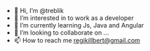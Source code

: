- 👋 Hi, I’m @treblik
- 👀 I’m interested in to work as a developer
- 🌱 I’m currently learning Js, Java and Angular
- 💞️ I’m looking to collaborate on ...
- 📫 How to reach me regikillbert@gmail.com

<!---
treblik/treblik is a ✨ special ✨ repository because its `README.md` (this file) appears on your GitHub profile.
You can click the Preview link to take a look at your changes.
--->
